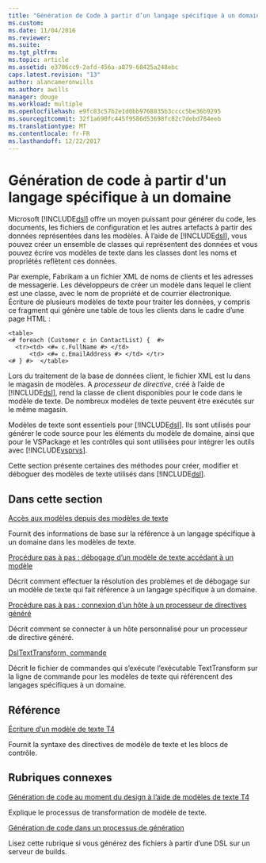 ```yaml
---
title: "Génération de Code à partir d’un langage spécifique à un domaine | Documents Microsoft"
ms.custom: 
ms.date: 11/04/2016
ms.reviewer: 
ms.suite: 
ms.tgt_pltfrm: 
ms.topic: article
ms.assetid: e3706cc9-2afd-456a-a879-68425a248ebc
caps.latest.revision: "13"
author: alancameronwills
ms.author: awills
manager: douge
ms.workload: multiple
ms.openlocfilehash: e9fc83c57b2e1d0bb9768835b3cccc5be36b9295
ms.sourcegitcommit: 32f1a690fc445f9586d53698fc82c7debd784eeb
ms.translationtype: MT
ms.contentlocale: fr-FR
ms.lasthandoff: 12/22/2017
---
```

# <a name="generating-code-from-a-domain-specific-language"></a>Génération de code à partir d'un langage spécifique à un domaine
Microsoft [!INCLUDE[dsl](../modeling/includes/dsl_md.md)] offre un moyen puissant pour générer du code, les documents, les fichiers de configuration et les autres artefacts à partir des données représentées dans les modèles. À l’aide de [!INCLUDE[dsl](../modeling/includes/dsl_md.md)], vous pouvez créer un ensemble de classes qui représentent des données et vous pouvez écrire vos modèles de texte dans les classes dont les noms et propriétés reflètent ces données.  
  
 Par exemple, Fabrikam a un fichier XML de noms de clients et les adresses de messagerie. Les développeurs de créer un modèle dans lequel le client est une classe, avec le nom de propriété et de courrier électronique. Écriture de plusieurs modèles de texte pour traiter les données, y compris ce fragment qui génère une table de tous les clients dans le cadre d’une page HTML :  
  
```  
<table>  
<# foreach (Customer c in ContactList) {  #>  
  <tr><td> <#= c.FullName #> </td>   
      <td> <#= c.EmailAddress #> </td> </tr>  
<# } #>  </table>  
```  
  
 Lors du traitement de la base de données client, le fichier XML est lu dans le magasin de modèles. A *processeur de directive*, créé à l’aide de [!INCLUDE[dsl](../modeling/includes/dsl_md.md)], rend la classe de client disponibles pour le code dans le modèle de texte. De nombreux modèles de texte peuvent être exécutés sur le même magasin.  
  
 Modèles de texte sont essentiels pour [!INCLUDE[dsl](../modeling/includes/dsl_md.md)]. Ils sont utilisés pour générer le code source pour les éléments du modèle de domaine, ainsi que pour le VSPackage et les contrôles qui sont utilisées pour intégrer les outils avec [!INCLUDE[vsprvs](../code-quality/includes/vsprvs_md.md)].  
  
 Cette section présente certaines des méthodes pour créer, modifier et déboguer des modèles de texte utilisés dans [!INCLUDE[dsl](../modeling/includes/dsl_md.md)].  
  
## <a name="in-this-section"></a>Dans cette section  
 [Accès aux modèles depuis des modèles de texte](../modeling/accessing-models-from-text-templates.md)  
  
 Fournit des informations de base sur la référence à un langage spécifique à un domaine dans les modèles de texte.  
  
 [Procédure pas à pas : débogage d’un modèle de texte accédant à un modèle](../modeling/walkthrough-debugging-a-text-template-that-accesses-a-model.md)  
  
 Décrit comment effectuer la résolution des problèmes et de débogage sur un modèle de texte qui fait référence à un langage spécifique à un domaine.  
  
 [Procédure pas à pas : connexion d’un hôte à un processeur de directives généré](../modeling/walkthrough-connecting-a-host-to-a-generated-directive-processor.md)  
  
 Décrit comment se connecter à un hôte personnalisé pour un processeur de directive généré.  
  
 [DslTextTransform, commande](../modeling/the-dsltexttransform-command.md)  
  
 Décrit le fichier de commandes qui s’exécute l’exécutable TextTransform sur la ligne de commande pour les modèles de texte qui référencent des langages spécifiques à un domaine.  
  
## <a name="reference"></a>Référence  
 [Écriture d’un modèle de texte T4](../modeling/writing-a-t4-text-template.md)  
  
 Fournit la syntaxe des directives de modèle de texte et les blocs de contrôle.  
  
## <a name="related-sections"></a>Rubriques connexes  
 [Génération de code au moment du design à l’aide de modèles de texte T4](../modeling/design-time-code-generation-by-using-t4-text-templates.md)  
  
 Explique le processus de transformation de modèle de texte.  
  
 [Génération de code dans un processus de génération](../modeling/code-generation-in-a-build-process.md)  
  
 Lisez cette rubrique si vous générez des fichiers à partir d’une DSL sur un serveur de builds.